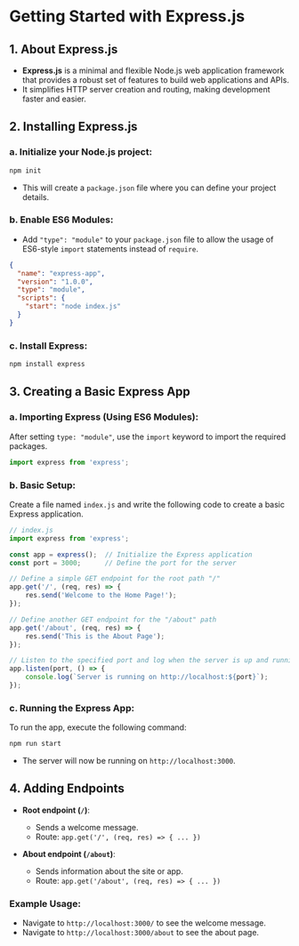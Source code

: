 # Getting Started with Express.js

## 1. About Express.js
- **Express.js** is a minimal and flexible Node.js web application framework that provides a robust set of features to build web applications and APIs.
- It simplifies HTTP server creation and routing, making development faster and easier.

## 2. Installing Express.js

### a. Initialize your Node.js project:
```bash
npm init
```
- This will create a `package.json` file where you can define your project details.
  
### b. Enable ES6 Modules:
- Add `"type": "module"` to your `package.json` file to allow the usage of ES6-style `import` statements instead of `require`.

```json
{
  "name": "express-app",
  "version": "1.0.0",
  "type": "module",
  "scripts": {
    "start": "node index.js"
  }
}
```

### c. Install Express:
```bash
npm install express
```

## 3. Creating a Basic Express App

### a. Importing Express (Using ES6 Modules):
After setting `type: "module"`, use the `import` keyword to import the required packages.

```js
import express from 'express';
```

### b. Basic Setup:
Create a file named `index.js` and write the following code to create a basic Express application.

```js
// index.js
import express from 'express';

const app = express();  // Initialize the Express application
const port = 3000;      // Define the port for the server

// Define a simple GET endpoint for the root path "/"
app.get('/', (req, res) => {
    res.send('Welcome to the Home Page!');
});

// Define another GET endpoint for the "/about" path
app.get('/about', (req, res) => {
    res.send('This is the About Page');
});

// Listen to the specified port and log when the server is up and running
app.listen(port, () => {
    console.log(`Server is running on http://localhost:${port}`);
});
```

### c. Running the Express App:
To run the app, execute the following command:

```bash
npm run start
```

- The server will now be running on `http://localhost:3000`.

## 4. Adding Endpoints

- **Root endpoint (`/`)**:
  - Sends a welcome message.
  - Route: `app.get('/', (req, res) => { ... })`
  
- **About endpoint (`/about`)**:
  - Sends information about the site or app.
  - Route: `app.get('/about', (req, res) => { ... })`

### Example Usage:
- Navigate to `http://localhost:3000/` to see the welcome message.
- Navigate to `http://localhost:3000/about` to see the about page.

